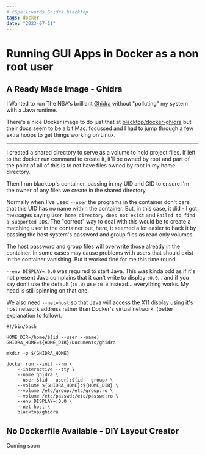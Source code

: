 ```yaml
---
# cSpell:words Ghidra blacktop
tags: docker
date: "2023-07-11"
---
```

# Running GUI Apps in Docker as a non root user

## A Ready Made Image - Ghidra

I Wanted to run The NSA's brilliant [Ghidra](https://ghidra-sre.org/)
without "polluting" my system with a Java runtime.

There's a nice Docker image to do just that at
[blacktop/docker-ghidra](https://github.com/blacktop/docker-ghidra)
but their docs seem to be a bit Mac. focussed and I had to jump through a few
extra hoops to get things working on Linux.

--------------------------------------------------------------------------------

I created a shared directory to serve as a volume to hold project files.
If left to the docker run command to create it, it'll be owned by root and part
of the point of all of this is to not have files owned by root in my home
directory.

Then I run blacktop's container, passing in my UID and GID to ensure I'm
the owner of any files we create in the shared directory.

Normally when I've used `--user` the programs in the container don't care that
this UID has no name within the container. But, in this case, it did - I got
messages saying `User home directory does not exist` and
`Failed to find a supported JDK`. The "correct" way to deal with this would be
to create a matching user in the container but, here, it seemed a lot easier
to hack it by passing the host system's password and group files as read only
volumes.

The host password and group files will overwrite those already in the
container. In some cases may cause problems with users that should exist in the
container vanishing. But it worked fine for me this time round.

`--env DISPLAY=:0.0` was required to start Java. This was kinda odd as if it's
not present Java complains that it can't write to display `:0.0`... and if you
say don't use the default (`:0.0`) use `:0.0` instead... everything works.
My head is still spinning on that one.

We also need `--net=host` so that Java will access the X11 display using it's
host network address rather than Docker's virtual network. (better explanation
to follow).

```bash{aside}
#!/bin/bash

HOME_DIR=/home/$(id --user --name)
GHIDRA_HOME=${HOME_DIR}/Documents/ghidra

mkdir -p ${GHIDRA_HOME}

docker run --init --rm \
    --interactive --tty \
    --name ghidra \
    --user $(id --user):$(id --group) \
    --volume ${GHIDRA_HOME}:${HOME_DIR} \
    --volume /etc/group:/etc/group:ro \
    --volume /etc/passwd:/etc/passwd:ro \
    --env DISPLAY=:0.0 \
    --net host \
    blacktop/ghidra
```

## No Dockerfile Available - DIY Layout Creator

Coming soon